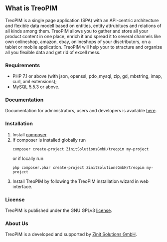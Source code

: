 ## What is TreoPIM
TreoPIM is a single page application (SPA) with an API-centric architecture and flexible data modell based on entities, entity attrubitues and relations of all kinds among them. TreoPIM allows you to gather and store all your product content in one place, enrich it and spread it to several channels like own onlineshop, amazon, ebay, onlineshops of your disctributors, on a tablet or mobile application. TreoPIM will help your to stracture and organize all you flexible data and get rid of excell mess.

### Requirements

* PHP 7.1 or above (with json, openssl, pdo_mysql, zip, gd, mbstring, imap, curl, xml extensions);
* MySQL 5.5.3 or above.

### Documentation

Documentation for administrators, users and developers is available [here](docs/).

### Installation

1. Install [composer](https://getcomposer.org/doc/00-intro.md).
2. If composer is installed globally run 
   ```
   composer create-project ZinitSolutionsGmbH/treopim my-project
   ```
   or if locally run
   ```
   php composer.phar create-project ZinitSolutionsGmbH/treopim my-project
   ```
3. Install TreoPIM by following the TreoPIM installation wizard in web interface.

### License

TreoPIM is published under the GNU GPLv3 [license](LICENSE.txt).

### About Us

TreoPIM is a developed and supported by [Zinit Solutions GmbH](https://zinitsolutions.de/).

